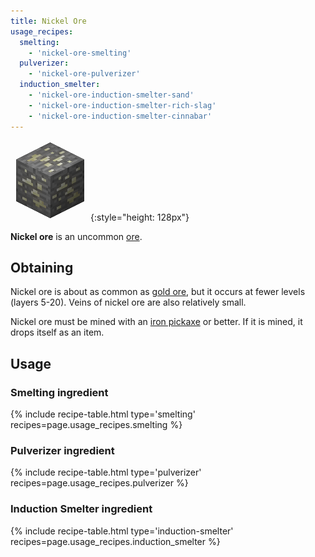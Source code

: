 ```yaml
---
title: Nickel Ore
usage_recipes:
  smelting:
    - 'nickel-ore-smelting'
  pulverizer:
    - 'nickel-ore-pulverizer'
  induction_smelter:
    - 'nickel-ore-induction-smelter-sand'
    - 'nickel-ore-induction-smelter-rich-slag'
    - 'nickel-ore-induction-smelter-cinnabar'
---
```


![Nickel Ore](/assets/images/thermal-foundation/ore-nickel.png){:style="height: 128px"}


**Nickel ore** is an uncommon [ore](https://minecraft.gamepedia.com/Ore).


Obtaining
---------
Nickel ore is about as common as [gold
ore](https://minecraft.gamepedia.com/Gold_Ore), but it occurs at fewer levels
(layers 5-20). Veins of nickel ore are also relatively small.

Nickel ore must be mined with an [iron
pickaxe](https://minecraft.gamepedia.com/Pickaxe) or better. If it is mined, it
drops itself as an item.


Usage
-----

### Smelting ingredient
{% include recipe-table.html type='smelting' recipes=page.usage_recipes.smelting %}

### Pulverizer ingredient
{% include recipe-table.html type='pulverizer' recipes=page.usage_recipes.pulverizer %}

### Induction Smelter ingredient
{% include recipe-table.html type='induction-smelter' recipes=page.usage_recipes.induction_smelter %}
